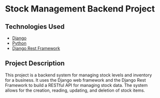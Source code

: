 # Stock Management Backend Project

## Technologies Used
- [Django](https://www.djangoproject.com/)
- [Python](https://www.python.org/)
- [Django Rest Framework](https://www.django-rest-framework.org/)

## Project Description
This project is a backend system for managing stock levels and inventory for a business. It uses the Django web framework and the Django Rest Framework to build a RESTful API for managing stock data. The system allows for the creation, reading, updating, and deletion of stock items.
